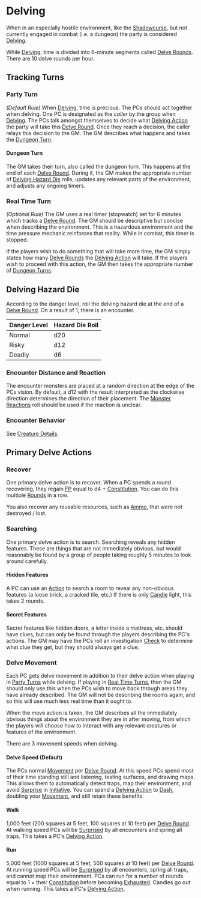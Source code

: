 # Delving

When in an especially hostile environment, like the [Shadowcurse](../Hazards/Shadowcurse.md), but not currently engaged in combat (i.e. a dungeon) the party is considered [Delving]().

While [Delving](), time is divided into 6-minute segments called [Delve Rounds](../Core%20Procedures/Round.md#Delve%20Round). There are 10 delve rounds per hour.

## Tracking Turns

### Party Turn

*(Default Rule)*
When [Delving](), time is precious. The PCs should act together when delving. One PC is designated as the *caller* by the group when [Delving](). The PCs talk amongst themselves to decide what [Delving Action](../Core%20Procedures/Action.md#Delving%20Action) the party will take this [Delve Round](../Core%20Procedures/Round.md#Delve%20Round). Once they reach a decision, the caller relays this decision to the GM. The GM describes what happens and takes the [Dungeon Turn](#Dungeon%20Turn).

#### Dungeon Turn

The GM takes their turn, also called the dungeon turn. This happens at the end of each [Delve Round](../Core%20Procedures/Round.md#Delve%20Round). During it, the GM makes the appropriate number of [Delving Hazard Die](#Delving%20Hazard%20Die) rolls, updates any relevant parts of the environment, and adjusts any ongoing timers.

### Real Time Turn

*(Optional Rule)*
The GM uses a real timer (stopwatch) set for 6 minutes which tracks a [Delve Round](../Core%20Procedures/Round.md#Delve%20Round). The GM should be descriptive but concise when describing the environment. This is a hazardous environment and the time pressure mechanic reinforces that reality. While in combat, this timer is stopped.

If the players wish to do something that will take more time, the GM simply states how many [Delve Rounds](../Core%20Procedures/Round.md#Delve%20Round) the [Delving Action](../Core%20Procedures/Action.md#Delving%20Action) will take. If the players wish to proceed with this action, the GM then takes the appropriate number of [Dungeon Turns](#Dungeon%20Turn).

## Delving Hazard Die

According to the danger level, roll the delving hazard die at the end of a [Delve Round](../Core%20Procedures/Round.md#Delve%20Round). On a result of 1, there is an encounter.

| Danger Level | Hazard Die Roll |
| ------------ | --------------- |
| Normal       | d20             |
| Risky        | d12             |
| Deadly       | d6              |

### Encounter Distance and Reaction

The encounter monsters are placed at a random direction at the edge of the PCs vision. By default, a d12 with the result interpreted as the clockwise direction determines the direction of their placement. The [Monster Reactions](../Social%20Procedures/Monster%20Reactions.md) roll should be used if the reaction is unclear.

### Encounter Behavior

See [Creature Details](Overland%20Journeys.md#Creature%20Details).

## Primary Delve Actions

### Recover

One primary delve action is to recover. When a PC spends a round recovering, they regain [FP](../../Player%20Characters/Derived%20Statistics/Fatigue%20Points.md) equal to d4 + [Constitution](../../Player%20Characters/The%20Ability%20Scores/Constitution.md). You can do this multiple [Rounds](../Core%20Procedures/Round.md) in a row.

You also recover any reusable resources, such as [Ammo](../../Items%20and%20Gear/Weapon%20Properties/Ammo%20Property.md), that were not destroyed / lost.

### Searching

One primary delve action is to search. Searching reveals any hidden features. These are things that are not immediately obvious, but would reasonably be found by a group of people taking roughly 5 minutes to look around carefully.

#### Hidden Features

A PC can use an [Action](../Core%20Procedures/Action.md) to search a room to reveal any non-obvious features (a loose brick, a cracked tile, etc.) If there is only [Candle](../../Items%20and%20Gear/Gear/10%20Coins/Candle.md) light, this takes 2 rounds.

#### Secret Features

Secret features like hidden doors, a letter inside a mattress, etc. should have clues, but can only be found through the players describing the PC's actions. The GM may have the PCs roll an investigation [Check](../Core%20Procedures/Check.md) to determine what clue they get, but they should always get a clue.

### Delve Movement

Each PC gets delve movement in addition to their delve action when playing in [Party Turns](#Party%20Turn) while delving. If playing in [Real Time Turns](#Real%20Time%20Turn), then the GM should only use this when the PCs wish to move back through areas they have already described. The GM will not be describing the rooms again, and so this will use much less real time than it ought to.

When the move action is taken, the GM describes all the immediately obvious things about the environment they are in after moving, from which the players will choose how to interact with any relevant creatures or features of the environment.

There are 3 movement speeds when delving.

#### Delve Speed (Default)

The PCs normal [Movement](../Combat/Movement.md) per [Delve Round](../Core%20Procedures/Round.md#Delve%20Round). At this speed PCs spend most of their time standing still and listening, testing surfaces, and drawing maps. This allows them to automatically detect traps, map their environment, and avoid [Surprise](../Conditions/Surprised.md) in [Initiative](../Combat/Initiative.md). You can spend a [Delving Action](../Core%20Procedures/Action.md#Delving%20Action) to [Dash](../Combat/Movement.md#Dash), doubling your [Movement](../Combat/Movement.md), and still retain these benefits.

#### Walk

1,000 feet (200 squares at 5 feet, 100 squares at 10 feet) per [Delve Round](../Core%20Procedures/Round.md#Delve%20Round). At walking speed PCs will be [Surprised](../Conditions/Surprised.md) by all encounters and spring all traps. This takes a PC's [Delving Action](../Core%20Procedures/Action.md#Delving%20Action).

#### Run

5,000 feet (1000 squares at 5 feet, 500 squares at 10 feet) per [Delve Round](../Core%20Procedures/Round.md#Delve%20Round). At running speed PCs will be [Surprised](../Conditions/Surprised.md) by all encounters, spring all traps, and cannot map their environment. PCs can run for a number of rounds equal to 1 + their [Constitution](../../Player%20Characters/The%20Ability%20Scores/Constitution.md) before becoming [Exhausted](../Conditions/Exhausted.md). Candles go out when running. This takes a PC's [Delving Action](../Core%20Procedures/Action.md#Delving%20Action).
